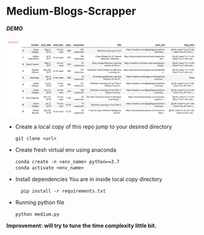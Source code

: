 # Medium-Blogs-Scrapper


##### DEMO


![img](https://github.com/IMsumitkumar/Medium-Blogs-Scrapper/blob/main/images/medium-scrapper-screensot-demo.png)


- Create a local copy of this repo
jump to your desired directory

      git clone <url>

- Create fresh virtual env using anaconda
    
      conda create -n <env_name> python==3.7
      conda activate <env_name>
      
      
- Install dependencies
You are in inside local copy directory
 
        pip install -r requirements.txt
      
- Running python file
 
      python medium.py
      
      
**Improvement: will try to tune the time complexity little bit.**


